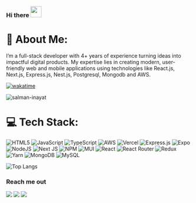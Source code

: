 ### Hi there <img src="https://raw.githubusercontent.com/MartinHeinz/MartinHeinz/master/wave.gif" width="30px"> 

# 💫 About Me:
I’m a full-stack developer with 4+ years of experience turning ideas into impactful digital products. My expertise lies in creating modern, user-friendly web and mobile applications using technologies like React.js, Next.js, Express.js, Nest.js, Postgresql, Mongodb and AWS.

<!-- 🤝 I’m looking for help with<br> -->

[![wakatime](https://wakatime.com/badge/user/4449c0f7-4e25-4726-a9a9-80253317d52a.svg)](https://wakatime.com/@4449c0f7-4e25-4726-a9a9-80253317d52a)

<p align="left"> <img src="https://komarev.com/ghpvc/?username=salman-inayat&label=Profile%20views&color=0e75b6&style=plastic" alt="salman-inayat" />

</p>

# 💻 Tech Stack:

![HTML5](https://img.shields.io/badge/html5-%23E34F26.svg?style=for-the-badge&logo=html5&logoColor=white) ![JavaScript](https://img.shields.io/badge/javascript-%23323330.svg?style=for-the-badge&logo=javascript&logoColor=%23F7DF1E) ![TypeScript](https://img.shields.io/badge/typescript-%23007ACC.svg?style=for-the-badge&logo=typescript&logoColor=white) ![AWS](https://img.shields.io/badge/AWS-%23FF9900.svg?style=for-the-badge&logo=amazon-aws&logoColor=white) ![Vercel](https://img.shields.io/badge/vercel-%23000000.svg?style=for-the-badge&logo=vercel&logoColor=white) ![Express.js](https://img.shields.io/badge/express.js-%23404d59.svg?style=for-the-badge&logo=express&logoColor=%2361DAFB) ![Expo](https://img.shields.io/badge/expo-1C1E24?style=for-the-badge&logo=expo&logoColor=#D04A37) ![NodeJS](https://img.shields.io/badge/node.js-6DA55F?style=for-the-badge&logo=node.js&logoColor=white) ![Next JS](https://img.shields.io/badge/Next-black?style=for-the-badge&logo=next.js&logoColor=white) ![NPM](https://img.shields.io/badge/NPM-%23000000.svg?style=for-the-badge&logo=npm&logoColor=white) ![MUI](https://img.shields.io/badge/MUI-%230081CB.svg?style=for-the-badge&logo=material-ui&logoColor=white) ![React](https://img.shields.io/badge/react-%2320232a.svg?style=for-the-badge&logo=react&logoColor=%2361DAFB) ![React Router](https://img.shields.io/badge/React_Router-CA4245?style=for-the-badge&logo=react-router&logoColor=white) ![Redux](https://img.shields.io/badge/redux-%23593d88.svg?style=for-the-badge&logo=redux&logoColor=white) ![Yarn](https://img.shields.io/badge/yarn-%232C8EBB.svg?style=for-the-badge&logo=yarn&logoColor=white) ![MongoDB](https://img.shields.io/badge/MongoDB-%234ea94b.svg?style=for-the-badge&logo=mongodb&logoColor=white) ![MySQL](https://img.shields.io/badge/mysql-%2300f.svg?style=for-the-badge&logo=mysql&logoColor=white)



![Top Langs](https://github-readme-stats.vercel.app/api/top-langs/?username=Salman-Inayat&theme=tokyonight&layout=compact)



### Reach me out 

<p align="left">
<a href="https://linkedin.com/in/salman-inayat/"><img src="https://img.shields.io/badge/-Salman%20Inayat-0077B5?style=flat&logo=Linkedin&logoColor=white"/></a>
<a href="https://x.com/salman_inayat_"><img src="https://img.shields.io/badge/-Salman%20Inayat-0077B5?style=flat&logo=X&logoColor=white"/></a>
<a href="mailto:salmans.inayat@gmail.com"><img src="https://img.shields.io/badge/-salmans.inayat@gmail.com-D14836?style=flat&logo=Gmail&logoColor=white"/></a>
</p>



<!-- Proudly created with GPRM ( https://gprm.itsvg.in ) -->
